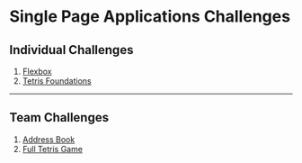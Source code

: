 # Single Page Applications Challenges

## Individual Challenges

1. [Flexbox](SP_INDIVIDUAL_CHALLENGES.md#challenge-1)
1. [Tetris Foundations](SP_INDIVIDUAL_CHALLENGES.md#challenge-2)

---

## Team Challenges

1. [Address Book](SP_TEAM_CHALLENGES.md#challenge-1)
1. [Full Tetris Game](SP_TEAM_CHALLENGES.md#challenge-2)